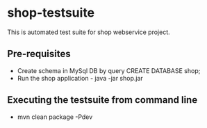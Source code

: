 # shop-testsuite
This is automated test suite for shop webservice project. 
## Pre-requisites
* Create schema in MySql DB by query CREATE DATABASE shop;
* Run the shop application - java -jar shop.jar

## Executing the testsuite from command line
* mvn clean package -Pdev


